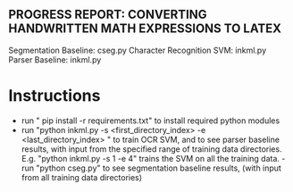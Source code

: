 ## PROGRESS REPORT: CONVERTING HANDWRITTEN MATH EXPRESSIONS TO LATEX

Segmentation Baseline: cseg.py
Character Recognition SVM: inkml.py
Parser Baseline: inkml.py

# Instructions
- run " pip install -r requirements.txt" to install required python modules
- run "python inkml.py -s <first_directory_index> -e <last_directory_index> " to train OCR SVM, and to see parser baseline results, with input from the specified range of training data directories. E.g. "python inkml.py -s 1 -e 4" trains the SVM on all the training data. 
-run "python cseg.py" to see segmentation baseline results, (with input from all training data directories)
